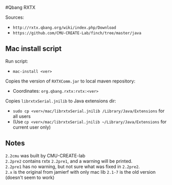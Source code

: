 #Qbang RXTX

Sources:
- `http://rxtx.qbang.org/wiki/index.php/Download`  
- `https://github.com/CMU-CREATE-Lab/finch/tree/master/java`  

## Mac install script
Run script:
- `mac-install <ver>`  

Copies the version of `RXTXComm.jar` to local maven repository:
- Coordinates: `org.qbang.rxtx:rxtx:<ver>`

Copies `librxtxSerial.jnilib` to Java extensions dir:  
- `sudo cp <ver>/mac/librxtxSerial.jnilib /Library/Java/Extensions` for all users
- (Use `cp <ver>/mac/librxtxSerial.jnilib ~/Library/Java/Extensions` for current user only)

## Notes
`2.2cmu` was built by CMU-CREATE-lab  
`2.2pre2` contains rxtx `2.2pre1`, and a warning will be printed.  
`2.2pre1` has no warning, but not sure what was fixed in `2.2pre2`.  
`2.x` is the original from jamierf with only mac lib
`2.1-7` is the old version (doesn't seem to work)  